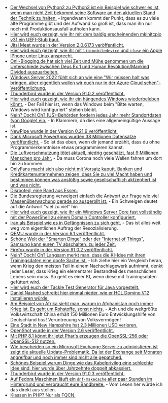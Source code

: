 * [Der Wechsel von Python2 zu Python3 ist ein Beispiel wie schwer es ist, wenn man nicht Zeit bekommt seine Software an den aktuellen Stand der Technik zu halten.](https://utcc.utoronto.ca/~cks/space/blog/python/Python2WithoutDistros) - Irgendwann kommt der Punkt, dass es zu viele alte Programme gibt und der Aufwand so groß ist, dass man ihn nur noch mit Produktionsausfall aufholen kann.
* [Hier wird euch gezeigt, wie ihr mit dem baldig erscheinenden mkinitcpio v31 ein UEFI-Stub baut.](https://linderud.dev/blog/mkinitcpio-v31-and-uefi-stubs/)
* [Jitsi Meet wurde in der Version 2.0.6173 veröffentlicht.](https://scheible.it/neue-version-von-jitsi-meet-veroeffentlicht/)
* [Hier wird euch gezeigt, wie ihr mit `libimobiledevice` und `ifuse` ein Apple IPhone unter Linux ansprecht.](https://opensource.com/article/21/8/libimobiledevice-iphone-linux)
* [Onli-Blogging.de hat sich viel Zeit und Mühe genommen um die Unterschiede zwischen Deus Ex 1 und Human Revolution/Mankind Divided auszuarbeiten.](https://www.onli-blogging.de/2067/Der-grosse-Unterschied-zwischen-Deus-Ex-1-und-Human-RevolutionMankind-Divided.html)
* [Windows Server 2022 fühlt sich an wie eine "Wir müssen halt was bringen, aber eigentlich wollen wir euch nur in der Azure Cloud sehen"-Veröffentlichung.](https://www.windowspro.de/wolfgang-sommergut/microsoft-gibt-windows-server-2022-frei-wichtigsten-neuerungen-ueberblick)
* [Thunderbird wurde in der Version 91.0.2 veröffentlicht.](https://www.borncity.com/blog/2021/08/23/thunderbird-91-0-2/)
* [Hier wird euch gezeigt, wie ihr ein hängendes Windows wiederbeleben könnt.](http://woshub.com/fix-server-stuck-on-preparing-to-configure-windows/) - Der Fall hier ist, wenn das Windows beim "Bitte warten, Windows wird konfiguriert" stehen bleibt.
* [Nein? Doch! Oh? (US)-Behörden fordern jedes Jahr mehr Standortdaten (von Google) ein.](https://netzpolitik.org/2021/schleppnetz-anfragen-us-behoerden-wollen-immer-mehr-standortdaten-von-google/) - In Klammern, da dies eine allgemeingültige Aussage ist.
* [NewPipe wurde in der Version 0.21.9 veröffentlicht.](https://newpipe.net/blog/pinned/release/newpipe-0.21.9-released/)
* [Dank Microsoft PowerApps wurden 38 Millionen Datensätze veröffentlicht.](https://www.borncity.com/blog/2021/08/24/38-millionen-datenstze-durch-microsoft-power-apps-offen-gelegt/) - So ist das eben, wenn dir jemand erzählt, dass du ohne Programmierkenntnisse etwas programmieren kannst.
* [Die Luftverschmutzung tötet aktuell, niedrig geschätzt, fast 9 Millionen Menschen pro Jahr.](https://netzfrauen.org/2021/08/24/air-pollution-3/) - Da muss Corona noch viele Wellen fahren um dort hin zu kommen.
* [OnlyFans macht sich also nicht mit Vorsatz kaputt. Banken und Kreditkartenunternehmen zeigen, dass Sie zu viel Macht haben und bestimmen können was anstößig sowie gesellschaftlich aktzeptiert ist und was nicht.](https://netzpolitik.org/2021/pornografie-verbot-onlyfans-macht-schluss-mit-selbstbestimmter-sexarbeit/)
* [Disrooted, eine Band aus Essen.](http://blog.todamax.net/2021/disrooted-iconoclast/)
* [Die Bundesregierung verweigert einfach die Antwort zur Frage wie viel Massenüberwachung gerade so ausgerollt ist.](https://netzpolitik.org/2021/geheimdienste-bundesregierung-verweigert-antwort-zur-massenueberwachung/) - Ein Schweigen deutet auf die Antwort "viel zu viel" hin
* [Hier wird euch gezeigt, wie ihr ein Windows Server Core fast vollständig mit der PowerShell zu einem Domain Controller konfiguriert.](http://woshub.com/windows-server-core-install-active-directory-domain-controller/)
* [Iran als Beispiel wie es in Gefängnissen zu sich geht.](https://netzpolitik.org/2021/iran-hacker-knacken-videoueberwachung-in-beruechtigtem-gefaengnis/) - Das ist alles weit weg vom eigentlichen Auftrag der Resozialisierung.
* [QEMU wurde in der Version 6.1 veröffentlicht.](https://www.phoronix.com/scan.php?page=news_item&px=QEMU-6.1-Released)
* [Schöne Welt der "Smarten Dinge" oder der "Internet of Things", Samsung kann euren TV abschalten, zu jeder Zeit.](https://www.borncity.com/blog/2021/08/25/samsung-kannn-mit-tv-block-seine-tv-gerte-remote-deaktivieren/)
* [Firefox wurde in der Version 91.0.2 veröffentlicht.](https://www.borncity.com/blog/2021/08/25/firefox-91-0-2-verfgbar/)
* [Nein? Doch! Oh? Langsam merkt man, dass die KI-Idee mit ihren Trainingsdaten eine doofe Sache ist.](https://netzpolitik.org/2021/sprachverarbeitende-ki-basismodelle-von-google-und-co-oeffnen-diskriminierung-tuer-und-tor/) - Ich ziehe hier ein Vergleich heran, wenn Krieg den meisten Teil in einem Nachschlagewerk aufnimmt, denkt jeder Leser, dass Krieg ein elementarer Bestandteil des menschlichen Lebens sein muss. So geht es einer KI, wenn diese mit Trainingsdaten gefüttert wird.
* [Hier wird euch der Tackle Test Generator für Java vorgestellt.](https://opensource.com/article/21/8/tackle-test)
* [Daniel Nashed schreibt hier einmal nieder, wie er HCL Domino V12 installieren würde.](http://blog.nashcom.de/nashcomblog.nsf/dx/introducing-domino-on-linux-one-touch-install.htm)
* [Am Beispiel von Afrika sieht man, warum in Afghanistan noch immer Krieg ist. Es geht um Rohstoffe, sonst nichts.](https://netzfrauen.org/2021/08/25/entwicklungshilfe-4/) - Ach und die weltgrößte Volkswirtschaft China erhält 150 Millionen Euro Entwicklungshilfe von Deutschland *hust* Veruntreuung von Volksvermögen!
* [Eine Stadt in New Hampshire hat 2,3 Millionen USD verloren.](https://www.bleepingcomputer.com/news/security/new-hampshire-town-loses-23-million-to-overseas-scammers/)
* [OpenShot wurde in der Version 2.6 veröffentlicht.](https://www.phoronix.com/scan.php?page=news_item&px=OpenShot-2.6-Released)
* [Mit PHP 8.1 könnt ihr jetzt Phar's erzeugen die OpenSSL-256 oder OpenSSL-512 nutzen.](https://php.watch/versions/8.1/phar-openssl-256-openssl-512)
* [Wie bescheiden so ein Microsoft Exchange Server zu administieren ist zeigt die aktuelle Update-Problematik. Da ist der Exchange seit Monaten angreifbar und noch immer sind nicht alle gepatched.](https://www.bleepingcomputer.com/news/microsoft/microsoft-proxyshell-bugs-might-be-exploited-patch-servers-now/)
* [Schönes Beispiel warum Dinge wie das Kabelprivileg eine schlechte Idee sind, hier wurde über Jahrzehnte doppelt abkassiert.](https://www.borncity.com/blog/2021/08/26/vodafone-und-die-doppelt-kassierte-kabelgebhr/)
* [Thunderbird wurde in der Version 91.0.3 veröffentlicht.](https://www.borncity.com/blog/2021/08/26/thunderbird-91-0-3/)
* [Auf Fedora Maschinen läuft ein `dnf-makecache` aller paar Stunden im Hintergrund und verbraucht eure Bandbreite.](https://utcc.utoronto.ca/~cks/space/blog/linux/FedoraDnfMakecacheOff) - Vom Lesen her würde ich das direkt aus stellen.
* [Klassen in PHP? Nur als FQCN.](https://stitcher.io/blog/rational-thinking)
